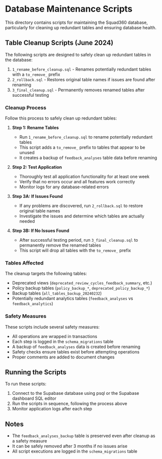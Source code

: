 # Database Maintenance Scripts

This directory contains scripts for maintaining the Squad360 database, particularly for cleaning up redundant tables and ensuring database health.

## Table Cleanup Scripts (June 2024)

The following scripts are designed to safely clean up redundant tables in the database:

1. `1_rename_before_cleanup.sql` - Renames potentially redundant tables with a `to_remove_` prefix
2. `2_rollback.sql` - Restores original table names if issues are found after renaming
3. `3_final_cleanup.sql` - Permanently removes renamed tables after successful testing

### Cleanup Process

Follow this process to safely clean up redundant tables:

1. **Step 1: Rename Tables**
   - Run `1_rename_before_cleanup.sql` to rename potentially redundant tables
   - This script adds a `to_remove_` prefix to tables that appear to be unused
   - It creates a backup of `feedback_analyses` table data before renaming

2. **Step 2: Test Application**
   - Thoroughly test all application functionality for at least one week
   - Verify that no errors occur and all features work correctly
   - Monitor logs for any database-related errors

3. **Step 3A: If Issues Found**
   - If any problems are discovered, run `2_rollback.sql` to restore original table names
   - Investigate the issues and determine which tables are actually needed

3. **Step 3B: If No Issues Found**
   - After successful testing period, run `3_final_cleanup.sql` to permanently remove the renamed tables
   - This script will drop all tables with the `to_remove_` prefix

### Tables Affected

The cleanup targets the following tables:

- Deprecated views (`deprecated_review_cycles_feedback_summary`, etc.)
- Policy backup tables (`policy_backup_*`, `deprecated_policy_backup_*`)
- Backup tables (`all_tables_backup_20240232`)
- Potentially redundant analytics tables (`feedback_analyses` vs `feedback_analytics`)

### Safety Measures

These scripts include several safety measures:

- All operations are wrapped in transactions
- Each step is logged in the `schema_migrations` table
- A backup of `feedback_analyses` data is created before renaming
- Safety checks ensure tables exist before attempting operations
- Proper comments are added to document changes

## Running the Scripts

To run these scripts:

1. Connect to the Supabase database using psql or the Supabase dashboard SQL editor
2. Run the scripts in sequence, following the process above
3. Monitor application logs after each step

## Notes

- The `feedback_analyses_backup` table is preserved even after cleanup as a safety measure
- It can be safely removed after 3 months if no issues arise
- All script executions are logged in the `schema_migrations` table 